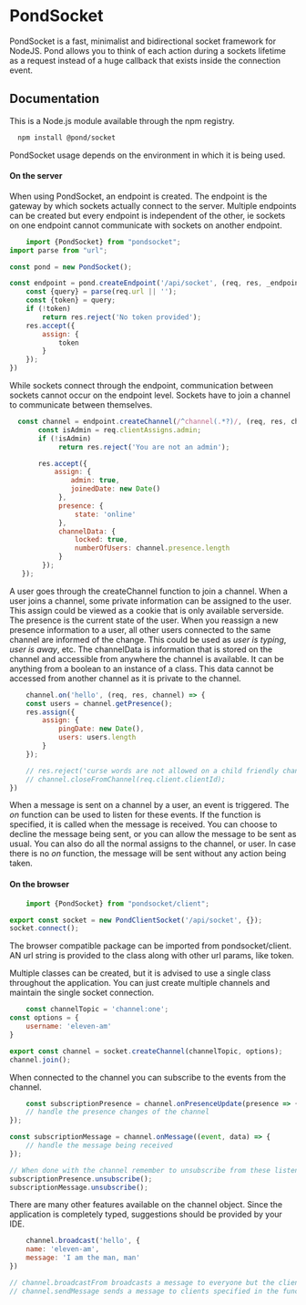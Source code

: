 
# PondSocket

PondSocket is a fast, minimalist and bidirectional socket framework for NodeJS. Pond allows you to think of each action during a sockets lifetime as a request instead of a huge callback that exists inside the connection event.
## Documentation

This is a Node.js module available through the npm registry.

```bash
  npm install @pond/socket
```

PondSocket usage depends on the environment in which it is being used.

#### On the server

When using PondSocket, an endpoint is created. The endpoint is the gateway by which sockets actually connect to the server.
Multiple endpoints can be created but every endpoint is independent of the other, ie sockets on one endpoint cannot communicate with sockets on another endpoint.

```js
    import {PondSocket} from "pondsocket";
import parse from "url";

const pond = new PondSocket();

const endpoint = pond.createEndpoint('/api/socket', (req, res, _endpoint) => {
    const {query} = parse(req.url || '');
    const {token} = query;
    if (!token)
        return res.reject('No token provided');
    res.accept({
        assign: {
            token
        }
    });
})
```

While sockets connect through the endpoint, communication between sockets cannot occur on the endpoint level. Sockets have to join a channel to communicate
between themselves.

```js
  const channel = endpoint.createChannel(/^channel(.*?)/, (req, res, channel) => {
       const isAdmin = req.clientAssigns.admin;
       if (!isAdmin)       
            return res.reject('You are not an admin');

       res.accept({
           assign: {
               admin: true, 
               joinedDate: new Date()
            }, 
            presence: {
                state: 'online'
            }, 
            channelData: {
                locked: true,
                numberOfUsers: channel.presence.length
            }
        });  
   });   
```

A user goes through the createChannel function to join a channel.
When a user joins a channel, some private information can be assigned to the user. This assign could be viewed as a cookie that is only available serverside.
The presence is the current state of the user. When you reassign a new presence information to a user, all other users connected to the same channel are informed of the change.
This could be used as *user is typing*, *user is away*, etc. The channelData is information that is stored on the channel and accessible from anywhere the channel is available.
It can be anything from a boolean to an instance of a class. This data cannot be accessed from another channel as it is private to the channel.

```js
    channel.on('hello', (req, res, channel) => {
    const users = channel.getPresence();
    res.assign({
        assign: {
            pingDate: new Date(),
            users: users.length
        }
    });

    // res.reject('curse words are not allowed on a child friendly channel') 
    // channel.closeFromChannel(req.client.clientId);
})
```

When a message is sent on a channel by a user, an event is triggered. The *on* function can be used to listen for these
events. If the function is specified, it is called when the message is received.
You can choose to decline the message being sent, or you can allow the message to be sent as usual. You can also do all
the normal assigns to the channel, or user.
In case there is no *on* function, the message will be sent without any action being taken.

#### On the browser

```js
    import {PondSocket} from "pondsocket/client";

export const socket = new PondClientSocket('/api/socket', {});
socket.connect();
```

The browser compatible package can be imported from pondsocket/client.
AN url string is provided to the class along with other url params, like token.

Multiple classes can be created, but it is advised to use a single class throughout the application.
You can just create multiple channels and maintain the single socket connection.

```js
    const channelTopic = 'channel:one';
const options = {
    username: 'eleven-am'
}

export const channel = socket.createChannel(channelTopic, options);
channel.join();
```

When connected to the channel you can subscribe to the events from the channel.

```js
    const subscriptionPresence = channel.onPresenceUpdate(presence => {
    // handle the presence changes of the channel
});

const subscriptionMessage = channel.onMessage((event, data) => {
    // handle the message being received 
});

// When done with the channel remember to unsubscribe from these listeners
subscriptionPresence.unsubscribe();
subscriptionMessage.unsubscribe();
```

There are many other features available on the channel object. Since the application is completely typed,
suggestions should be provided by your IDE.

```js
    channel.broadcast('hello', {
    name: 'eleven-am',
    message: 'I am the man, man'
})

// channel.broadcastFrom broadcasts a message to everyone but the client that emitted the message
// channel.sendMessage sends a message to clients specified in the function
```
